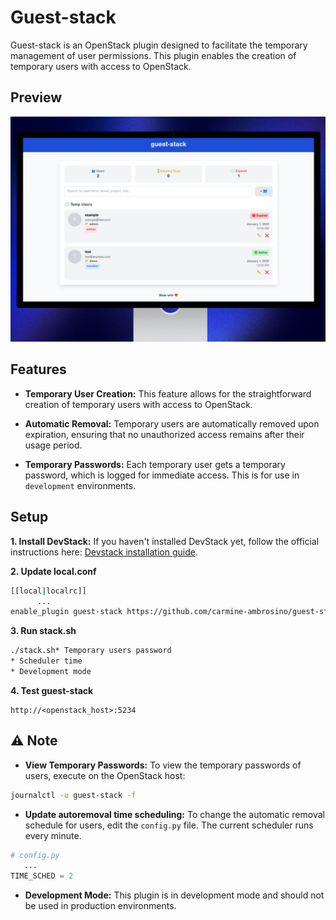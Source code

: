 # Guest-stack
Guest-stack is an OpenStack plugin designed to facilitate the temporary management of user permissions.
This plugin enables the creation of temporary users with access to OpenStack.

## Preview
![](./app/backend/static/images/guest-stack.png)

## Features
* **Temporary User Creation:** This feature allows for the straightforward creation of temporary users with access to OpenStack.

* **Automatic Removal:** Temporary users are automatically removed upon expiration, ensuring that no unauthorized access remains after their usage period.

* **Temporary Passwords:** Each temporary user gets a temporary password, which is logged for immediate access. This is for use in `development` environments.

## Setup
**1. Install DevStack:** If you haven't installed DevStack yet, follow the official instructions here: [Devstack installation guide](https://docs.openstack.org/devstack/latest/).

**2. Update local.conf**
``` bash
[[local|localrc]]
      ...
enable_plugin guest-stack https://github.com/carmine-ambrosino/guest-stack.git main
```


**3. Run stack.sh**
``` bash
./stack.sh* Temporary users password
* Scheduler time
* Development mode
```

**4. Test guest-stack**
```
http://<openstack_host>:5234
```

## ⚠️ Note
* **View Temporary Passwords:** To view the temporary passwords of users, execute on the OpenStack host:
``` bash
journalctl -u guest-stack -f
``` 

* **Update autoremoval time scheduling:**  To change the automatic removal schedule for users, edit the `config.py` file. The current scheduler runs every minute.
``` python
# config.py
   ...
TIME_SCHED = 2
```


* **Development Mode:** This plugin is in development mode and should not be used in production environments.